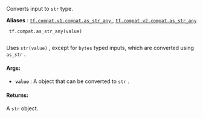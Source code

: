 Converts input to  `str`  type.

**Aliases** : [ `tf.compat.v1.compat.as_str_any` ](/api_docs/python/tf/compat/as_str_any), [ `tf.compat.v2.compat.as_str_any` ](/api_docs/python/tf/compat/as_str_any)

```
 tf.compat.as_str_any(value)
 
```

Uses  `str(value)` , except for  `bytes`  typed inputs, which are converted   using  `as_str` .

#### Args:
- **`value`** : A object that can be converted to  `str` .


#### Returns:
A  `str`  object.

